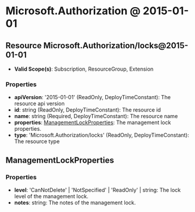 # Microsoft.Authorization @ 2015-01-01

## Resource Microsoft.Authorization/locks@2015-01-01
* **Valid Scope(s)**: Subscription, ResourceGroup, Extension
### Properties
* **apiVersion**: '2015-01-01' (ReadOnly, DeployTimeConstant): The resource api version
* **id**: string (ReadOnly, DeployTimeConstant): The resource id
* **name**: string (Required, DeployTimeConstant): The resource name
* **properties**: [ManagementLockProperties](#managementlockproperties): The management lock properties.
* **type**: 'Microsoft.Authorization/locks' (ReadOnly, DeployTimeConstant): The resource type

## ManagementLockProperties
### Properties
* **level**: 'CanNotDelete' | 'NotSpecified' | 'ReadOnly' | string: The lock level of the management lock.
* **notes**: string: The notes of the management lock.

